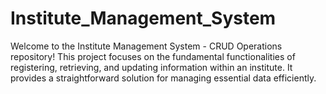 # Institute_Management_System
Welcome to the Institute Management System - CRUD Operations repository! This project focuses on the fundamental functionalities of registering, retrieving, and updating information within an institute. It provides a straightforward solution for managing essential data efficiently.
